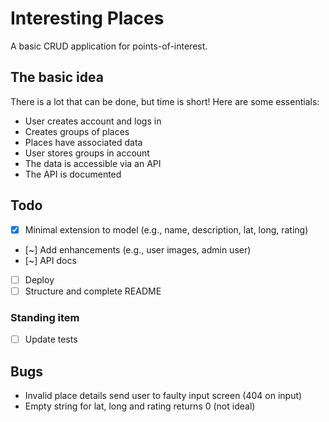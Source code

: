 # Interesting Places

A basic CRUD application for points-of-interest.

## The basic idea

There is a lot that can be done, but time is short!
Here are some essentials:

* User creates account and logs in
* Creates groups of places
* Places have associated data
* User stores groups in account
* The data is accessible via an API
* The API is documented

## Todo

* [x] Minimal extension to model (e.g., name, description, lat, long, rating)
* [~] Add enhancements (e.g., user images, admin user)
* [~] API docs
* [ ] Deploy
* [ ] Structure and complete README

### Standing item

* [ ] Update tests

## Bugs

* Invalid place details send user to faulty input screen (404 on input)
* Empty string for lat, long and rating returns 0 (not ideal)
